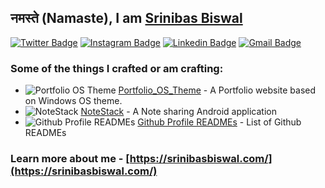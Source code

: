## नमस्ते (Namaste), I am [Srinibas Biswal](https://srinibasbiswal.com/)

[![Twitter Badge](https://img.shields.io/badge/-@srinibasbiswal-1ca0f1?style=flat-square&labelColor=1ca0f1&logo=twitter&logoColor=white&link=https://twitter.com/srinibasbiswal)](https://twitter.com/srinibasbiswal) [![Instagram Badge](https://img.shields.io/badge/-@srinibas_biswal-F44747?style=flat-square&labelColor=F44747&logo=instagram&logoColor=white&link=https://instagram.com/srinibas_biswal)](https://instagram.com/srinibas_biswal) [![Linkedin Badge](https://img.shields.io/badge/-/in/srinibasbiswal/-blue?style=flat-square&logo=Linkedin&logoColor=white&link=https://www.linkedin.com/in/srinibasbiswal//)](https://www.linkedin.com/in/srinibasbiswal/)
[![Gmail Badge](https://img.shields.io/badge/-srinibasbiswal02@gmail.com-c14438?style=flat-square&logo=Gmail&logoColor=white&link=mailto:srinibasbiswal02@gmail.com)](mailto:srinibasbiswal02@gmail.com)

### Some of the things I crafted or am crafting:

- ![Portfolio OS Theme](https://smoothcss.xyz/logo-16.png) [Portfolio_OS_Theme](https://github.com/srinibasbiswal/Portfolio_OS_Theme) - A Portfolio website based on Windows OS theme.
- ![NoteStack](https://colorspalette.design/logo-16.png) [NoteStack](https://github.com/srinibasbiswal/NoteStack) - A Note sharing Android application
- ![Github Profile READMEs](https://avatars3.githubusercontent.com/u/64769894?s=16&v=4) [Github Profile READMEs](https://github.com/srinibasbiswal/Github-Profile-README) - List of Github READMEs

### Learn more about me - [https://srinibasbiswal.com/](https://srinibasbiswal.com/)